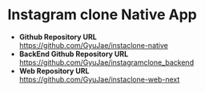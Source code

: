 # Instagram clone Native App

- **Github Repository URL** <br/> https://github.com/GyuJae/instaclone-native
- **BackEnd Github Repository URL** <br/>https://github.com/GyuJae/instagramclone_backend
- **Web Repository URL** <br/> https://github.com/GyuJae/instaclone-web-next
